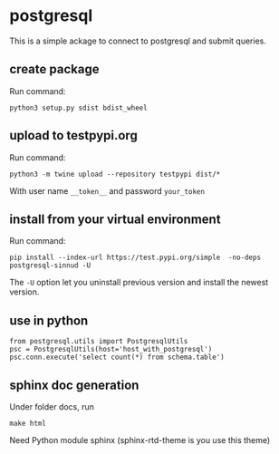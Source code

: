 # postgresql
This is a simple ackage to connect to postgresql and submit queries.

## create package
Run command:
```
python3 setup.py sdist bdist_wheel
```

## upload to testpypi.org
Run command:
```
python3 -m twine upload --repository testpypi dist/*
```
With user name `__token__` and password `your_token`

## install from your virtual environment

Run command:
```
pip install --index-url https://test.pypi.org/simple  -no-deps postgresql-sinnud -U
```
The `-U` option let you uninstall previous version and install the newest version.

## use in python
```
from postgresql.utils import PostgresqlUtils
psc = PostgresqlUtils(host='host_with_postgresql')
psc.conn.execute('select count(*) from schema.table')
```

## sphinx doc generation
Under folder docs, run 
```
make html
```
Need Python module sphinx (sphinx-rtd-theme is you use this theme)